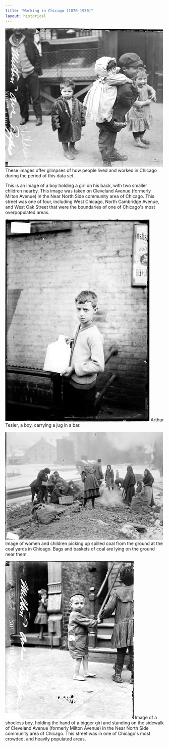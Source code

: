 ```yaml
---
title: "Working in Chicago (1870-1930)"
layout: historical
---
```


[![Kids on Cleveland Avenue in Chicago](/static/img/historical/movements/working/kids.jpg)](/historical/timeline/1914/91)
These images offer glimpses of how people lived and worked in Chicago during the period of this data set.

This is an image of a boy holding a girl on his back, with two smaller children nearby. This image was taken on Cleveland Avenue (formerly Milton Avenue) in the Near North Side community area of Chicago. This street was one of four, including West Chicago, North Cambridge Avenue, and West Oak Street that were the boundaries of one of Chicago's most overpopulated areas.

[![Arthur Tesler, a boy, carrying a jug in a bar](/static/img/historical/movements/working/tesler.jpg)](/historical/timeline/1910/30)
Arthur Tesler, a boy, carrying a jug in a bar.

[![Women and Chidren Picking Up Coal](/static/img/historical/movements/working/coal.jpg)](/historical/timeline/1902/52)
Image of women and children picking up spilled coal from the ground at the coal yards in Chicago. Bags and baskets of coal are lying on the ground near them.

[![Shoeless boy on Cleveland Avenue](/static/img/historical/movements/working/kids_2.jpg)](/historical/timeline/1914/92)
Image of a shoeless boy, holding the hand of a bigger girl and standing on the sidewalk of Cleveland Avenue (formerly Milton Avenue) in the Near North Side community area of Chicago. This street was in one of Chicago's most crowded, and heavily populated areas.
